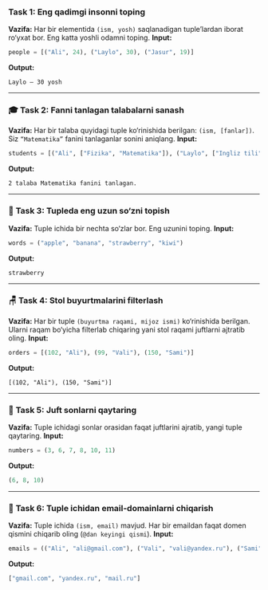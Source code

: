 ### **Task 1: Eng qadimgi insonni toping**

**Vazifa:** Har bir elementida `(ism, yosh)` saqlanadigan tuple’lardan iborat ro‘yxat bor. Eng katta yoshli odamni toping.
**Input:**

```python
people = [("Ali", 24), ("Laylo", 30), ("Jasur", 19)]
```

**Output:**

```
Laylo — 30 yosh
```

---

### 🎓 **Task 2: Fanni tanlagan talabalarni sanash**

**Vazifa:** Har bir talaba quyidagi tuple ko‘rinishida berilgan: `(ism, [fanlar])`. Siz `“Matematika”` fanini tanlaganlar sonini aniqlang.
**Input:**

```python
students = [("Ali", ["Fizika", "Matematika"]), ("Laylo", ["Ingliz tili"]), ("Jasur", ["Matematika", "Informatika"])]
```

**Output:**

```
2 talaba Matematika fanini tanlagan.
```

---

### 🧠 **Task 3: Tupleda eng uzun so‘zni topish**

**Vazifa:** Tuple ichida bir nechta so‘zlar bor. Eng uzunini toping.
**Input:**

```python
words = ("apple", "banana", "strawberry", "kiwi")
```

**Output:**

```
strawberry
```

---

### 🪑 **Task 4: Stol buyurtmalarini filterlash**

**Vazifa:** Har bir tuple `(buyurtma raqami, mijoz ismi)` ko‘rinishida berilgan. Ularni raqam bo‘yicha filterlab chiqaring yani stol raqami juftlarni ajtratib oling.
**Input:**

```python
orders = [(102, "Ali"), (99, "Vali"), (150, "Sami")]
```

**Output:**

```
[(102, "Ali"), (150, "Sami")]
```

---

### 🎲 **Task 5: Juft sonlarni qaytaring**

**Vazifa:** Tuple ichidagi sonlar orasidan faqat juftlarini ajratib, yangi tuple qaytaring.
**Input:**

```python
numbers = (3, 6, 7, 8, 10, 11)
```

**Output:**

```python
(6, 8, 10)
```

---


### 🧾 **Task 6: Tuple ichidan email-domainlarni chiqarish**

**Vazifa:** Tuple ichida `(ism, email)` mavjud. Har bir emaildan faqat domen qismini chiqarib oling (`@dan keyingi qismi`).
**Input:**

```python
emails = (("Ali", "ali@gmail.com"), ("Vali", "vali@yandex.ru"), ("Sami", "sami@mail.ru"))
```

**Output:**

```python
["gmail.com", "yandex.ru", "mail.ru"]
```

